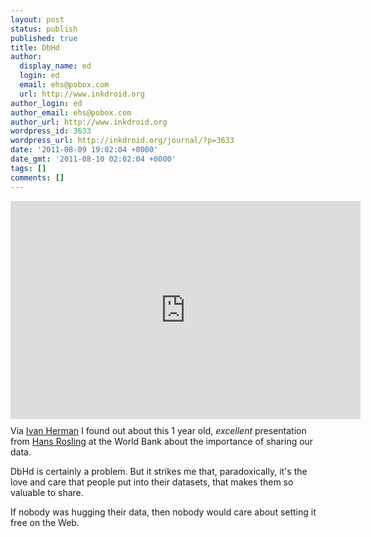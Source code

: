 ```yaml
---
layout: post
status: publish
published: true
title: DbHd
author:
  display_name: ed
  login: ed
  email: ehs@pobox.com
  url: http://www.inkdroid.org
author_login: ed
author_email: ehs@pobox.com
author_url: http://www.inkdroid.org
wordpress_id: 3633
wordpress_url: http://inkdroid.org/journal/?p=3633
date: '2011-08-09 19:02:04 +0000'
date_gmt: '2011-08-10 02:02:04 +0000'
tags: []
comments: []
---
```

<p><iframe width="560" height="349" src="http://www.youtube.com/embed/5OWhcrjxP-E" frameborder="0" allowfullscreen style="float: left; margin-right: 15px; margin-bottom: 10px;"></iframe></p>
<p>Via <a href="http://www.w3.org/People/Ivan/">Ivan Herman</a> I found out about this 1 year old, <em>excellent</em> presentation from <a href="http://en.wikipedia.org/wiki/Hans_Rosling">Hans Rosling</a> at the World Bank about the importance of sharing our data.</p>
<p>DbHd is certainly a problem. But it strikes me that, paradoxically, it's the love and care that people put into their datasets, that makes them so valuable to share. </p>
<p>If nobody was hugging their data, then nobody would care about setting it free on the Web.</p>
